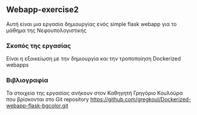 ## Webapp-exercise2
Αυτή είναι μια εργασία δημιουργίας ενός simple flask webapp για το μάθημα της Νεφουπολογιστικής 

### Σκοπός της εργασίας

Είναι η εξοικείωση με την δημιουργία και την τροποποίηση Dockerized webapps

### Βιβλιογραφία 
Τα στοιχεία της εργασίας ανήκουν στον Καθηγητή Γρηγόριο Κουλούρα που 
βρίσκονται στο Git repository https://github.com/gregkoul/Dockerized-webapp-flask-bgcolor.git 
